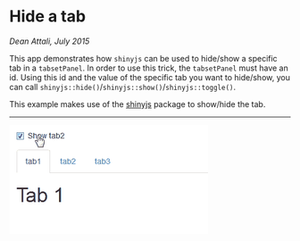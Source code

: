 # Hide a tab

*Dean Attali, July 2015*

This app demonstrates how `shinyjs` can be used to hide/show a specific tab in a `tabsetPanel`.  In order to use this trick, the `tabsetPanel` must have an id. Using this id and the value of the specific tab you want to hide/show, you can call `shinyjs::hide()`/`shinyjs::show()`/`shinyjs::toggle()`.

This example makes use of the [shinyjs](https://github.com/daattali/shinyjs) package to show/hide the tab.

---

[![Demo](./hide-tab.gif)](./hide-tab.gif)
